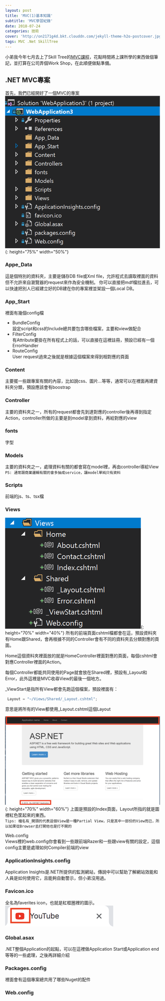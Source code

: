 ```yaml
---
layout: post
title: 'MVC(1)基本知識' 
subtitle: 'MVC學習紀錄'
date: 2018-07-24
categories: 技術
cover: 'http://on2171g4d.bkt.clouddn.com/jekyll-theme-h2o-postcover.jpg'
tags: MVC .Net SkillTree
---
```


小弟我今年七月去上了Skill Tree的[MVC課程](https://skilltree.my/events/8gahc)，花點時間將上課所學的東西做個筆記，並打算在公司弄個Work Shop，在此順便做點準備。

## .NET MVC專案
  
首先，我們已經開好了一個MVC的專案
![](/img/profile.png){: height="75%" width="50%"}

### Appe_Data
這是個特別的資料夾，主要是儲存DB file或Xml file，允許程式去讀取裡面的資料但不允許來自瀏覽器的request來作為安全機制。
你可以直接把mdf檔拉進去，可以快速把別人已經建立好的DB建在你的專案裡並架設一個Local DB。

### App_Start
裡面有幾個config檔  
- BundleConfig  
設定script和css的Include總共要包含哪些檔案，主要和view做配合  
- FilterConfig  
有Attribute要掛在所有程式上的話，可以直接在這裡註冊，預設已經有一個ErrorHandler  
- RouteConfig  
User request過來之後就是根據這個檔案來得到相對應的頁面

### Content
主要擺一些跟專案有關的內容，比如說css、圖片...等等，通常可以在裡面再建資料夾分類，預設應該會有boostrap


### Controller

主要的資料夾之一，所有的request都會先到達對應的controller後再導到指定Action，controller所做的主要是到model拿到資料，再給對應的view

### fonts

字型

### Models

主要的資料夾之一，處理資料有關的都會寫在model裡，再由controller導給View  
`PS: 通常跟商業邏輯有關的會多抽成service，讓model單純只有資料`

### Scripts

前端的js、ts、tsx檔

### Views

![](/img/views.png){: height="70%" width="40%"}
所有的前端頁面cshtml檔都會在這，預設資料夾有Home跟Shared，會再根據不同的Controller會有不同的資料夾去分類對應的頁面。  

Home這個資料夾裡面放的就是HomeController裡面對應的頁面，每個cshtml會對應Controller裡面的Action。

每個Controller都能共同使用的Page就會放在Shared裡，預設有_Layout和Error，此外這裡是MVC收尋View的最後一個地方。

_ViewStart是指所有View都會先跑這個檔案，預設裡面有：
```csharp
 Layout = "~/Views/Shared/_Layout.cshtml";
```
意思是將所有的View都使用_Layout.cshtml這個Layout

![](/img/Layout.png){: height="70%" width="60%"}
上圖是預設的Index頁面，Layout所指的就是圖裡紅色筐起來的東西。  
`Tips: 檔名有_開頭的代表這個View是一種Partial View，只是其中一部份的View而已，所以如果從Browser去打開他也是打不開的`

Web.config  
Views裡的web.config你會看到一些跟前端Razer和一些跟view有關的設定，這個config主要是處理如何Compiler前端的view

### ApplicationInsights.config
Application Insights是.NET所提供的監測網站，傳說中可以幫助了解網站效能和人員是如何使用它，且能夠自動警示，但小弟沒用過。

### Favicon.ico
全名為faverites icon，也就是紅框圈裡的圖示。
![](/img/favicon.png)

### Global.asax
.NET整個Application的起點，可以在這裡做Application Start或Application end等等的一些處理，之後再詳細介紹

### Packages.config
裡面會有這個專案總共用了哪些Nuget的配件

### Web.config

